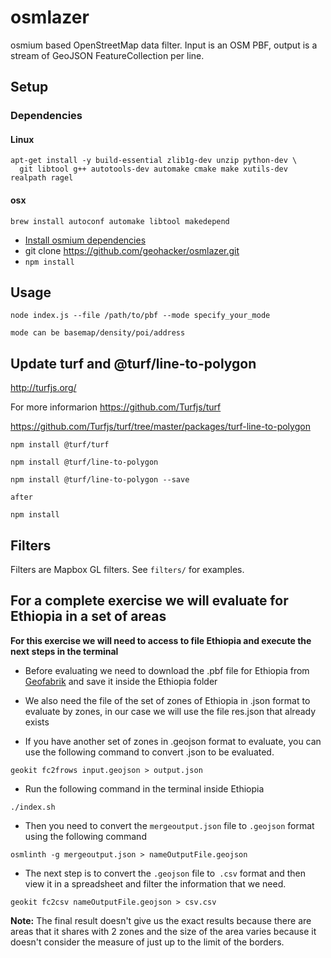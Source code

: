 # osmlazer
osmium based OpenStreetMap data filter. Input is an OSM PBF, output is a stream of GeoJSON FeatureCollection per line.

## Setup

### Dependencies
#### Linux

```
apt-get install -y build-essential zlib1g-dev unzip python-dev \
  git libtool g++ autotools-dev automake cmake make xutils-dev realpath ragel
```

#### osx

```
brew install autoconf automake libtool makedepend
```

* [Install osmium dependencies](https://github.com/osmcode/node-osmium#depends)
* git clone https://github.com/geohacker/osmlazer.git
* `npm install`

## Usage

```
node index.js --file /path/to/pbf --mode specify_your_mode

mode can be basemap/density/poi/address

``` 

## Update turf and @turf/line-to-polygon

http://turfjs.org/

For more informarion https://github.com/Turfjs/turf

https://github.com/Turfjs/turf/tree/master/packages/turf-line-to-polygon

```
npm install @turf/turf

npm install @turf/line-to-polygon

npm install @turf/line-to-polygon --save

after 

npm install
```

## Filters

Filters are Mapbox GL filters. See `filters/` for examples.

## For a complete exercise we will evaluate for Ethiopia in a set of areas

**For this exercise we will need to access to file Ethiopia and execute the next steps in the terminal**

- Before evaluating we need to download the .pbf file for Ethiopia from [Geofabrik](http://download.geofabrik.de/) and save it inside the Ethiopia folder

- We also need the file of the set of zones of Ethiopia in .json format to evaluate by zones, in our case we will use the file res.json that already exists

- If you have another set of zones in .geojson format to evaluate, you can use the following command to convert .json to be evaluated.

```
geokit fc2frows input.geojson > output.json
```

- Run the following command in the terminal inside Ethiopia

```
./index.sh
```

- Then you need to convert the `mergeoutput.json` file to `.geojson` format using the following command

```
osmlinth -g mergeoutput.json > nameOutputFile.geojson
```

- The next step is to convert the `.geojson` file to` .csv` format and then view it in a spreadsheet and filter the information that we need.

```
geokit fc2csv nameOutputFile.geojson > csv.csv
```

**Note:** The final result doesn't give us the exact results because there are areas that it shares with 2 zones and the size of the area varies because it doesn't consider the measure of just up to the limit of the borders.